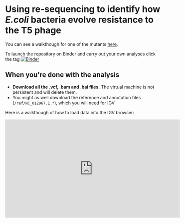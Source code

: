 # Using re-sequencing to identify how *E.coli* bacteria evolve resistance to the T5 phage

You can see a walkthough for one of the mutants [here](https://mikheyevlab.github.io/bacteriaphagecourse/).

To launch the repository on Binder and carry out your own analyses click the tag [![Binder](https://mybinder.org/badge_logo.svg)](https://mybinder.org/v2/gh/MikheyevLab/bacteriaphagecourse/master?urlpath=rstudio)
 
## When you're done with the analysis

- **Download all the .vcf, .bam and .bai files.** The virtual machine is not persistent and will delete them.
- You might as well download the reference and annotation files (`/ref/NC_012967.1.*`), which you will need for IGV

Here is a walkthough of how to load data into the IGV browser:

<iframe width="560" height="315" src="https://www.youtube.com/embed/hhCeJD7HRdI" frameborder="0" allow="accelerometer; autoplay; encrypted-media; gyroscope; picture-in-picture" allowfullscreen></iframe>


